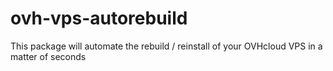 # ovh-vps-autorebuild
This package will automate the rebuild / reinstall of your OVHcloud VPS in a matter of seconds
